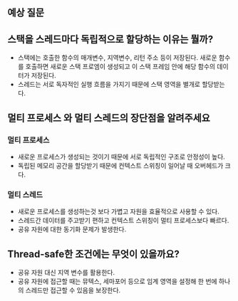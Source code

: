 ## 예상 질문

## 스택을 스레드마다 독립적으로 할당하는 이유는 뭘까?
* 스택에는 호출한 함수의 매개변수, 지역변수, 리턴 주소 등이 저장된다. 새로운 함수를 호출하면 새로운 스택 프로엠이 생성되고 이 스택 프레임 안에 해당 함수의 데이터가 저장된다.
* 스레드는 서로 독자적인 실행 흐름을 가지기 때문에 스택 영역을 별개로 할당받는다.

## 멀티 프로세스 와 멀티 스레드의 장단점을 알려주세요
### 멀티 프로세스
* 새로운 프로세스가 생성되는 것이기 때문에 서로 독립적인 구조로 안정성이 높다.
* 독립된 메모리 공간을 할당받기 때문에 컨텍스트 스위칭이 일어날 때 오버헤드가 크다.

### 멀티 스레드
* 새로운 프로세스를 생성하는것 보다 가볍고 자원을 효율적으로 사용할 수 있다.
* 스레드간 데이터를 주고받기 편하고 컨텍스트 스위칭이 멀티 프로세스보다 빠르다.
* 공유 자원에 대한 동기화 문제가 발생한다.

## Thread-safe한 조건에는 무엇이 있을까요?
* 공유 자원 대신 지역 변수를 활용한다.
* 공유 자원에 접근할 때는 뮤텍스, 세마포어 등으로 임계 영역을 설정해 한 번에 하나의 스레드만 접근할 수 있음을 보장한다.
